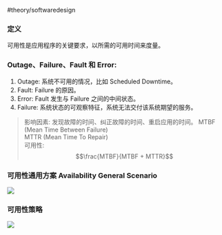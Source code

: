 #theory/softwaredesign 

### 定义
可用性是应用程序的关键要求，以所需的可用时间来度量。

### Outage、Failure、Fault 和 Error:
1. Outage: 系统不可用的情况，比如 Scheduled Downtime。
2. Fault: Failure 的原因。
3. Error: Fault 发生与 Failure 之间的中间状态。
4. Failure: 系统状态的可观察特征，系统无法交付该系统期望的服务。
>影响因素: 发现故障的时间、纠正故障的时间、重启应用的时间。
> MTBF (Mean Time Between Failure)  
>MTTR (Mean Time To Repair)  
>可用性: $$\frac{MTBF}{MTBF + MTTR}$$

### 可用性通用方案 Availability General Scenario
![](https://spricoder.oss-cn-shanghai.aliyuncs.com/2021-Software-System-Design/img/lec13/11.png)

### 可用性策略
![](https://spricoder.oss-cn-shanghai.aliyuncs.com/2021-Software-System-Design/img/lec13/13.png)
